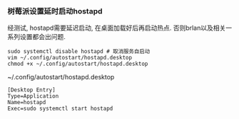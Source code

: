 ### 树莓派设置延时启动hostapd

经测试, hostapd需要延迟启动, 在桌面加载好后再启动热点. 否则brlan以及相关一系列设置都会出问题.
```shell
sudo systemctl disable hostapd # 取消服务自启动
vim ~/.config/autostart/hostapd.desktop
chmod +x ~/.config/autostart/hostapd.desktop
```

~/.config/autostart/hostapd.desktop
```desktop
[Desktop Entry]
Type=Application
Name=hostapd
Exec=sudo systemctl start hostapd
```